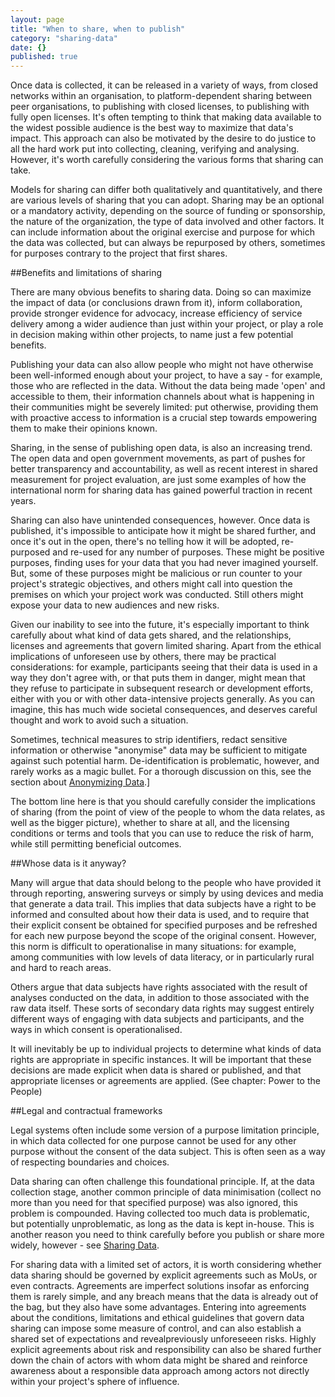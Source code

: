 ```yaml
---
layout: page
title: "When to share, when to publish"
category: "sharing-data"
date: {}
published: true
---
```


Once data is collected, it can be released in a variety of ways, from closed networks within an organisation, to platform-dependent sharing between peer organisations, to publishing with closed licenses, to publishing with fully open licenses. It's often tempting to think that making data available to the widest possible audience is the best way to maximize that data's impact. This approach can also be motivated by the desire to do justice to all the hard work put into collecting, cleaning, verifying and analysing. However, it's worth carefully considering the various forms that sharing can take.

Models for sharing can differ both qualitatively and quantitatively, and there are various levels of sharing that you can adopt. Sharing may be an optional or a mandatory activity, depending on the source of funding or sponsorship, the nature of the organization, the type of data involved and other factors. It can include information about the original exercise and purpose for which the data was collected, but can always be repurposed by others, sometimes for purposes contrary to the project that first shares. 

##Benefits and limitations of sharing

There are many obvious benefits to sharing data. Doing so can maximize the impact of data (or conclusions drawn from it), inform collaboration, provide stronger evidence for advocacy, increase efficiency of service delivery among a wider audience than just within your project, or play a role in decision making within other projects, to name just a few potential benefits. 

Publishing your data can also allow people who might not have otherwise been well-informed enough about your project, to have a say - for example, those who are reflected in the data. Without the data being made 'open' and accessible to them, their information channels about what is happening in their communities might be severely limited: put otherwise, providing them with proactive access to information is a crucial step towards empowering them to make their opinions known. 

Sharing, in the sense of publishing open data, is also an increasing trend. The open data and open government movements, as part of pushes for better transparency and accountability, as well as recent interest in shared measurement for project evaluation, are just some examples of how the international norm for sharing data has gained powerful traction in recent years.

Sharing can also have unintended consequences, however. Once data is published, it's impossible to anticipate how it might be shared further, and once it's out in the open, there's no telling how it will be adopted, re-purposed and re-used for any number of purposes. These might be positive purposes, finding uses for your data that you had never imagined yourself. But, some of these purposes might be malicious or run counter to your project's strategic objectives, and others might call into question the premises on which your project work was conducted. Still others might expose your data to new audiences and new risks.

Given our inability to see into the future, it's especially important to think carefully about what kind of data gets shared, and the relationships, licenses and agreements that govern limited sharing. Apart from the ethical implications of unforeseen use by others, there may be practical considerations: for example, participants seeing that their data is used in a way they don't agree with, or that puts them in danger, might mean that they refuse to participate in subsequent research or development efforts, either with you or with other data-intensive projects generally. As you can imagine, this has much wide societal consequences, and deserves careful thought and work to avoid such a situation. 

Sometimes, technical measures to strip identifiers, redact sensitive information or otherwise "anonymise" data may be sufficient to mitigate against such potential harm. De-identification is problematic, however, and rarely works as a magic bullet. For a thorough discussion on this, see the section about [Anonymizing Data](http://primer.responsibledata.io/sharing-data/anonymising-data.html).] 

The bottom line here is that you should carefully consider the implications of sharing (from the point of view of the people to whom the data relates, as well as the bigger picture), whether to share at all, and the licensing conditions or terms and tools that you can use to reduce the risk of harm, while still permitting beneficial outcomes. 

##Whose data is it anyway?

Many will argue that data should belong to the people who have provided it through reporting, answering surveys or simply by using devices and media that generate a data trail. This implies that data subjects have a right to be informed and consulted about how their data is used, and to require that their explicit consent be obtained for specified purposes and be refreshed for each new purpose beyond the scope of the original consent. However, this norm is difficult to operationalise in many situations: for example, among communities with low levels of data literacy, or in particularly rural and hard to reach areas.  

Others argue that data subjects have rights associated with the result of analyses conducted on the data, in addition to those associated with the raw data itself. These sorts of secondary data rights may suggest entirely different ways of engaging with data subjects and participants, and the ways in which consent is operationalised. 

It will inevitably be up to individual projects to determine what kinds of data rights are appropriate in specific instances. It will be important that these decisions are made explicit when data is shared or published, and that appropriate licenses or agreements are applied.  (See chapter: Power to the People)

##Legal and contractual frameworks 

Legal systems often include some version of a purpose limitation principle, in which data collected for one purpose cannot be used for any other purpose without the consent of the data subject. This is often seen as a way of respecting boundaries and choices.

Data sharing can often challenge this foundational principle. If, at the data collection stage, another common principle of data minimisation (collect no more than you need for that specified purpose) was also ignored, this problem is compounded. Having collected too much data is problematic, but potentially unproblematic, as long as the data is kept in-house. This is another reason you need to think carefully before you publish or share more widely, however - see [Sharing Data](http://primer.responsibledata.io/sharing-data/sharing-data.html).

For sharing data with a limited set of actors, it is worth considering whether data sharing should be governed by explicit agreements such as MoUs, or even contracts. Agreements are imperfect solutions insofar as enforcing them is rarely simple, and any breach means that the data is already out of the bag, but they also have some advantages. Entering into agreements about the conditions, limitations and ethical guidelines that govern data sharing can impose some measure of control, and can also establish a shared set of expectations and revealpreviously unforeseeen risks. Highly explicit agreements about risk and responsibility can also be shared further down the chain of actors with whom data might be shared and reinforce awareness about a responsible data approach among actors not directly within your project's sphere of influence. 